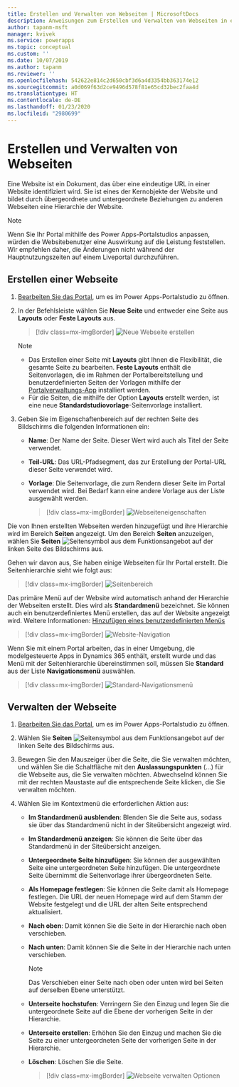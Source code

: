 ```yaml
---
title: Erstellen und Verwalten von Webseiten | MicrosoftDocs
description: Anweisungen zum Erstellen und Verwalten von Webseiten in einem Portal.
author: tapanm-msft
manager: kvivek
ms.service: powerapps
ms.topic: conceptual
ms.custom: ''
ms.date: 10/07/2019
ms.author: tapanm
ms.reviewer: ''
ms.openlocfilehash: 542622e814c2d650cbf3d6a4d3354bb363174e12
ms.sourcegitcommit: a0d069f63d2ce9496d578f81e65cd32bec2faa4d
ms.translationtype: HT
ms.contentlocale: de-DE
ms.lasthandoff: 01/23/2020
ms.locfileid: "2980699"
---
```

# <a name="create-and-manage-webpages"></a>Erstellen und Verwalten von Webseiten

Eine Website ist ein Dokument, das über eine eindeutige URL in einer Website identifiziert wird. Sie ist eines der Kernobjekte der Website und bildet durch übergeordnete und untergeordnete Beziehungen zu anderen Webseiten eine Hierarchie der Website.

> [!NOTE]
> Wenn Sie Ihr Portal mithilfe des Power Apps-Portalstudios anpassen, würden die Websitebenutzer eine Auswirkung auf die Leistung feststellen. Wir empfehlen daher, die Änderungen nicht während der Hauptnutzungszeiten auf einem Liveportal durchzuführen.

## <a name="create-webpage"></a>Erstellen einer Webseite

1.  [Bearbeiten Sie das Portal](manage-existing-portals.md#edit), um es im Power Apps-Portalstudio zu öffnen.  

2.  In der Befehlsleiste wählen Sie **Neue Seite** und entweder eine Seite aus **Layouts** oder **Feste Layouts** aus.

    > [!div class=mx-imgBorder]
    > ![Neue Webseite erstellen](media/create-webpage.png "Neue Webseite erstellen")

    > [!NOTE]
    > - Das Erstellen einer Seite mit **Layouts** gibt Ihnen die Flexibilität, die gesamte Seite zu bearbeiten. **Feste Layouts** enthält die Seitenvorlagen, die im Rahmen der Portalbereitstellung und benutzerdefinierten Seiten der Vorlagen mithilfe der [Portalverwaltungs-App](configure/configure-portal.md) installiert werden.
    > - Für die Seiten, die mithilfe der Option **Layouts** erstellt werden, ist eine neue **Standardstudiovorlage**-Seitenvorlage installiert.

3.  Geben Sie im Eigenschaftenbereich auf der rechten Seite des Bildschirms die folgenden Informationen ein:

    - **Name**: Der Name der Seite. Dieser Wert wird auch als Titel der Seite verwendet.

    - **Teil-URL**: Das URL-Pfadsegment, das zur Erstellung der Portal-URL dieser Seite verwendet wird.

    - **Vorlage**: Die Seitenvorlage, die zum Rendern dieser Seite im Portal verwendet wird. Bei Bedarf kann eine andere Vorlage aus der Liste ausgewählt werden.

        > [!div class=mx-imgBorder]
        > ![Webseiteneigenschaften](media/webpage-props.png "Webseiteneigenschaften")

Die von Ihnen erstellten Webseiten werden hinzugefügt und ihre Hierarchie wird im Bereich **Seiten** angezeigt. Um den Bereich **Seiten** anzuzeigen, wählen Sie **Seiten** ![Seitensymbol](media/pages-icon.png "Seitensymbol") aus dem Funktionsangebot auf der linken Seite des Bildschirms aus.  

Gehen wir davon aus, Sie haben einige Webseiten für Ihr Portal erstellt. Die Seitenhierarchie sieht wie folgt aus:

> [!div class=mx-imgBorder]
> ![Seitenbereich](media/pages-pane.png "Seitenbereich")  

Das primäre Menü auf der Website wird automatisch anhand der Hierarchie der Webseiten erstellt. Dies wird als **Standardmenü** bezeichnet. Sie können auch ein benutzerdefiniertes Menü erstellen, das auf der Website angezeigt wird. Weitere Informationen: [Hinzufügen eines benutzerdefinierten Menüs](compose-page.md#add-a-custom-menu)

> [!div class=mx-imgBorder]
> ![Website-Navigation](media/website-navigation.png "Website-Navigation")

Wenn Sie mit einem Portal arbeiten, das in einer Umgebung, die modelgesteuerte Apps in Dynamics 365 enthält, erstellt wurde und das Menü mit der Seitenhierarchie übereinstimmen soll, müssen Sie **Standard** aus der Liste **Navigationsmenü** auswählen.

> [!div class=mx-imgBorder]
> ![Standard-Navigationsmenü](media/navigation-menu-default.png "Standard-Navigationsmenü")

## <a name="manage-webpage"></a>Verwalten der Webseite

1.  [Bearbeiten Sie das Portal](manage-existing-portals.md#edit), um es im Power Apps-Portalstudio zu öffnen.  

2.  Wählen Sie **Seiten** ![Seitensymbol](media/pages-icon.png "Seitensymbol") aus dem Funktionsangebot auf der linken Seite des Bildschirms aus.  

3.  Bewegen Sie den Mauszeiger über die Seite, die Sie verwalten möchten, und wählen Sie die Schaltfläche mit den **Auslassungspunkten** (…) für die Webseite aus, die Sie verwalten möchten. Abwechselnd können Sie mit der rechten Maustaste auf die entsprechende Seite klicken, die Sie verwalten möchten.

4.  Wählen Sie im Kontextmenü die erforderlichen Aktion aus:

    - **Im Standardmenü ausblenden**: Blenden Sie die Seite aus, sodass sie über das Standardmenü nicht in der Siteübersicht angezeigt wird.

    - **Im Standardmenü anzeigen**: Sie können die Seite über das Standardmenü in der Siteübersicht anzeigen.

    - **Untergeordnete Seite hinzufügen**: Sie können der ausgewählten Seite eine untergeordneten Seite hinzufügen. Die untergeordnete Seite übernimmt die Seitenvorlage ihrer übergeordneten Seite.

    - **Als Homepage festlegen**: Sie können die Seite damit als Homepage festlegen. Die URL der neuen Homepage wird auf dem Stamm der Website festgelegt und die URL der alten Seite entsprechend aktualisiert.

    - **Nach oben**: Damit können Sie die Seite in der Hierarchie nach oben verschieben.

    - **Nach unten**: Damit können Sie die Seite in der Hierarchie nach unten verschieben.

        > [!NOTE]
        > Das Verschieben einer Seite nach oben oder unten wird bei Seiten auf derselben Ebene unterstützt.

    - **Unterseite hochstufen**: Verringern Sie den Einzug und legen Sie die untergeordnete Seite auf die Ebene der vorherigen Seite in der Hierarchie.

    - **Unterseite erstellen**: Erhöhen Sie den Einzug und machen Sie die Seite zu einer untergeordneten Seite der vorherigen Seite in der Hierarchie.

    - **Löschen**: Löschen Sie die Seite.

        > [!div class=mx-imgBorder]
        > ![Webseite verwalten Optionen](media/webpage-manage-options.png "Webseite verwalten Optionen")  





